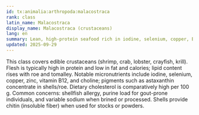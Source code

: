 ```yaml
---
id: tx:animalia:arthropoda:malacostraca
rank: class
latin_name: Malacostraca
display_name: Malacostraca (crustaceans)
lang: en
summary: Lean, high-protein seafood rich in iodine, selenium, copper, B12, and choline; low fat but relatively high cholesterol; frequent allergen; shells contain chitin.
updated: 2025-09-29
---
```


This class covers edible crustaceans (shrimp, crab, lobster, crayfish, krill). Flesh is typically high in protein and low in fat and calories; lipid content rises with roe and tomalley. Notable micronutrients include iodine, selenium, copper, zinc, vitamin B12, and choline; pigments such as astaxanthin concentrate in shells/roe. Dietary cholesterol is comparatively high per 100 g. Common concerns: shellfish allergy, purine load for gout-prone individuals, and variable sodium when brined or processed. Shells provide chitin (insoluble fiber) when used for stocks or powders.
